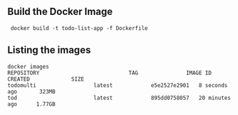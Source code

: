 ## Build the Docker Image

```
 docker build -t todo-list-app -f Dockerfile
```

## Listing the images

``` 
docker images
REPOSITORY                            TAG               IMAGE ID       CREATED             SIZE
todomulti                  latest            e5e2527e2901   8 seconds ago       323MB
tod                        latest            895dd0758057   20 minutes ago      1.77GB
```


